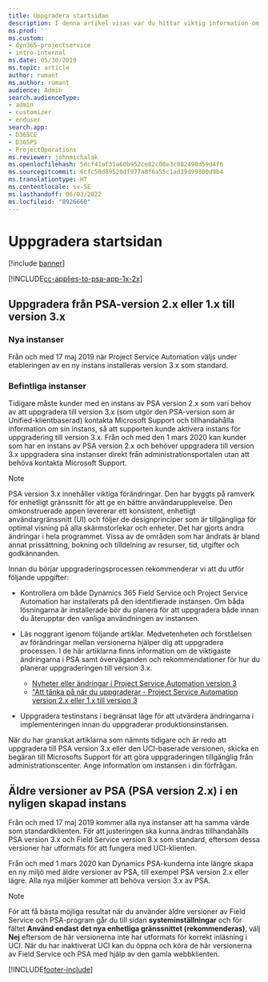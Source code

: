 ```yaml
---
title: Uppgradera startsidan
description: I denna artikel visas var du hittar viktig information om de nya och ändrade funktioner i Dynamics 365 Project Service Automation och hur du uppgraderar till den senaste versionen.
ms.prod: ''
ms.custom:
- dyn365-projectservice
- intro-internal
ms.date: 05/30/2019
ms.topic: article
author: rumant
ms.author: rumant
audience: Admin
search.audienceType:
- admin
- customizer
- enduser
search.app:
- D365CE
- D365PS
- ProjectOperations
ms.reviewer: johnmichalak
ms.openlocfilehash: 5dcf41af31a60b952ce82c08e3c082490d59d4f6
ms.sourcegitcommit: 6cfc50d89528df977a8f6a55c1ad39d99800d9b4
ms.translationtype: HT
ms.contentlocale: sv-SE
ms.lasthandoff: 06/03/2022
ms.locfileid: "8926660"
---
```

# <a name="upgrade-home-page"></a>Uppgradera startsidan

[!include [banner](../includes/psa-now-project-operations.md)]

[!INCLUDE[cc-applies-to-psa-app-1x-2x](../includes/cc-applies-to-psa-app-1x-2x.md)]

## <a name="upgrade-from-psa-version-2x-or-1x-to-version-3x"></a>Uppgradera från PSA-version 2.x eller 1.x till version 3.x

### <a name="new-instances"></a>Nya instanser

Från och med 17 maj 2019 när Project Service Automation väljs under etableringen av en ny instans installeras version 3.x som standard.

### <a name="existing-instances"></a>Befintliga instanser

Tidigare måste kunder med en instans av PSA version 2.x som vari behov av att uppgradera till version 3.x (som utgör den PSA-version som är Unified-klientbaserad) kontakta Microsoft Support och tillhandahålla information om sin instans, så att supporten kunde aktivera instans för uppgradering till version 3.x. Från och med den 1 mars 2020 kan kunder som har en instans av PSA version 2.x och behöver uppgradera till version 3.x uppgradera sina instanser direkt från administrationsportalen utan att behöva kontakta Microsoft Support.  

> [!NOTE]
> PSA version 3.x innehåller viktiga förändringar. Den har byggts på ramverk för enhetligt gränssnitt för att ge en bättre användarupplevelse. Den omkonstruerade appen levererar ett konsistent, enhetligt användargränssnitt (UI) och följer de designprinciper som är tillgängliga för optimal visning på alla skärmstorlekar och enheter. Det har gjorts andra ändringar i hela programmet. Vissa av de områden som har ändrats är bland annat prissättning, bokning och tilldelning av resurser, tid, utgifter och godkännanden.

Innan du börjar uppgraderingsprocessen rekommenderar vi att du utför följande uppgifter:

- Kontrollera om både Dynamics 365 Field Service och Project Service Automation har installerats på den identifierade instansen. Om båda lösningarna är installerade bör du planera för att uppgradera både innan du återupptar den vanliga användningen av instansen.
- Läs noggrant igenom följande artiklar. Medvetenheten och förståelsen av förändringar mellan versionerna hjälper dig att uppgradera processen. I de här artiklarna finns information om de viktigaste ändringarna i PSA samt överväganden och rekommendationer för hur du planerar uppgraderingen till version 3.x.

    - [Nyheter eller ändringar i Project Service Automation version 3](whats-new-changed-v3.md)
    - ["Att tänka på när du uppgraderar - Project Service Automation version 2.x eller 1.x till version 3](upgrade-v3.md)

- Uppgradera testinstans i begränsat läge för att utvärdera ändringarna i implementeringen innan du uppgraderar produktionsinstansen.

När du har granskat artiklarna som nämnts tidigare och är redo att uppgradera till PSA version 3.x eller den UCI-baserade versionen, skicka en begäran till Microsofts Support för att göra uppgraderingen tillgänglig från administrationscenter. Ange information om instansen i din förfrågan.

## <a name="older-versions-of-psa-psa-version-2x-in-a-newly-created-instance"></a>Äldre versioner av PSA (PSA version 2.x) i en nyligen skapad instans

Från och med 17 maj 2019 kommer alla nya instanser att ha samma värde som standardklienten. För att justeringen ska kunna ändras tillhandahålls PSA version 3.x och Field Service version 8.x som standard, eftersom dessa versioner har utformats för att fungera med UCI-klienten.

Från och med 1 mars 2020 kan Dynamics PSA-kunderna inte längre skapa en ny miljö med äldre versioner av PSA, till exempel PSA version 2.x eller lägre. Alla nya miljöer kommer att behöva version 3.x av PSA.

> [!NOTE]
> För att få bästa möjliga resultat när du använder äldre versioner av Field Service och PSA-program går du till sidan **systeminställningar** och för fältet **Använd endast det nya enhetliga gränssnittet (rekommenderas)**, välj **Nej** eftersom de här versionerna inte har utformats för korrekt inläsning i UCI. När du har inaktiverat UCI kan du öppna och köra de här versionerna av Field Service och PSA med hjälp av den gamla webbklienten. 


[!INCLUDE[footer-include](../includes/footer-banner.md)]
